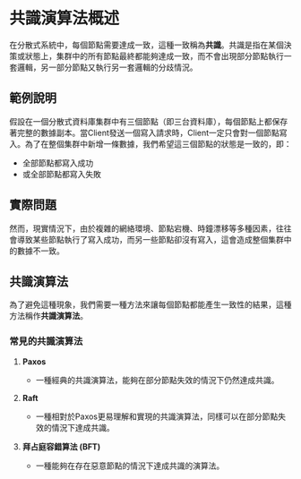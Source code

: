 # 共識演算法概述

在分散式系統中，每個節點需要達成一致，這種一致稱為**共識**。共識是指在某個決策或狀態上，集群中的所有節點最終都能夠達成一致，而不會出現部分節點執行一套邏輯，另一部分節點又執行另一套邏輯的分歧情況。

## 範例說明

假設在一個分散式資料庫集群中有三個節點（即三台資料庫），每個節點上都保存著完整的數據副本。當Client發送一個寫入請求時，Client一定只會對一個節點寫入。為了在整個集群中新增一條數據，我們希望這三個節點的狀態是一致的，即：

- 全部節點都寫入成功
- 或全部節點都寫入失敗

## 實際問題

然而，現實情況下，由於複雜的網絡環境、節點宕機、時鐘漂移等多種因素，往往會導致某些節點執行了寫入成功，而另一些節點卻沒有寫入，這會造成整個集群中的數據不一致。

## 共識演算法

為了避免這種現象，我們需要一種方法來讓每個節點都能產生一致性的結果，這種方法稱作**共識演算法**。

### 常見的共識演算法

1. **Paxos**
   - 一種經典的共識演算法，能夠在部分節點失效的情況下仍然達成共識。

2. **Raft**
   - 一種相對於Paxos更易理解和實現的共識演算法，同樣可以在部分節點失效的情況下達成共識。

3. **拜占庭容錯算法 (BFT)**
   - 一種能夠在存在惡意節點的情況下達成共識的演算法。